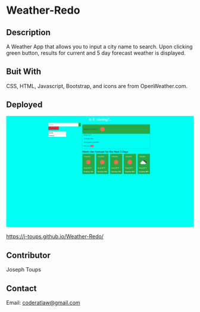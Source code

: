 # Weather-Redo

## Description

A Weather App that allows you to input a city name to search. Upon clicking green button, results for current and 5 day forecast weather is displayed. 

## Buit With
CSS, HTML, Javascript, Bootstrap, and icons are from OpenWeather.com.

## Deployed 

![alt text](https://github.com/j-toups/Weather-Redo/blob/main/Capture.PNG)

https://j-toups.github.io/Weather-Redo/

## Contributor
Joseph Toups

## Contact

Email: coderatlaw@gmail.com

